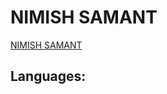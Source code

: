 # NIMISH SAMANT
<div class="LI-profile-badge"  data-version="v1" data-size="medium" data-locale="en_US" data-type="horizontal" data-theme="dark" data-vanity="nimishsamant"><a class="LI-simple-link" href='https://in.linkedin.com/in/nimishsamant?trk=profile-badge'>NIMISH SAMANT</a></div>

## Languages:
<Python>
